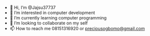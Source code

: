 - 👋 Hi, I’m @Jajsu37737
- 👀 I’m interested in computer development
- 🌱 I’m currently learning computer programming
- 💞️ I’m looking to collaborate on my self
- 📫 How to reach me 08151316920 or preciousogbomo@gmail.com

<!---
Jajsu37737/Jajsu37737 is a ✨ special ✨ repository because its `README.md` (this file) appears on your GitHub profile.
You can click the Preview link to take a look at your changes.
--->
